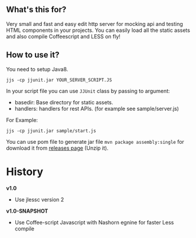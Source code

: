 ## What's this for?

Very small and fast and easy edit http server for mocking api and testing HTML components in your projects.
You can easily load all the static assets and also compile Coffeescript and LESS on fly!

## How to use it?

You need to setup Java8.

```
jjs -cp jjunit.jar YOUR_SERVER_SCRIPT.JS
```

In your script file you can use ```JJUnit``` class by passing to argument:

* basedir: Base directory for static assets.
* handlers: handlers for rest APIs. (for example see sample/server.js)

For Example:

```
jjs -cp jjunit.jar sample/start.js
```

You can use pom file to generate jar file ```mvn package assembly:single``` for download it from [releases page](https://github.com/wpic/jjunit/releases) (Unzip it).

# History

**v1.0**
* Use jlessc version 2

**v1.0-SNAPSHOT**
* Use Coffee-script Javascript with Nashorn egnine for faster Less compile